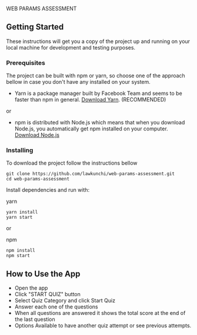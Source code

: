 WEB PARAMS ASSESSMENT

## Getting Started

These instructions will get you a copy of the project up and running on your local machine for development and testing 
purposes. 

### Prerequisites

The project can be built with npm or yarn, so choose one of the approach bellow in case you don't 
have any installed on your system. 

* Yarn is a package manager built by Facebook Team and seems to be faster than npm in general.  [Download Yarn](https://yarnpkg.com/en/docs/install). (RECOMMENDED)

or

* npm is distributed with Node.js which means that when you download Node.js, 
you automatically get npm installed on your computer. [Download Node.js](https://nodejs.org/en/download/)

### Installing

To download the project follow the instructions bellow

```
git clone https://github.com/lawkunchi/web-params-assessment.git
cd web-params-assessment
```

Install dependencies and run with:
 
 yarn
```
yarn install
yarn start
```
or

npm
```
npm install
npm start
```
## How to Use the App

- Open the app 
- Click  "START QUIZ" button
- Select Quiz Category and click Start Quiz
- Answer each one of the questions 
- When all questions are answered it shows the total score at the end of the last question
- Options Available to have another quiz attempt or see previous attempts.

